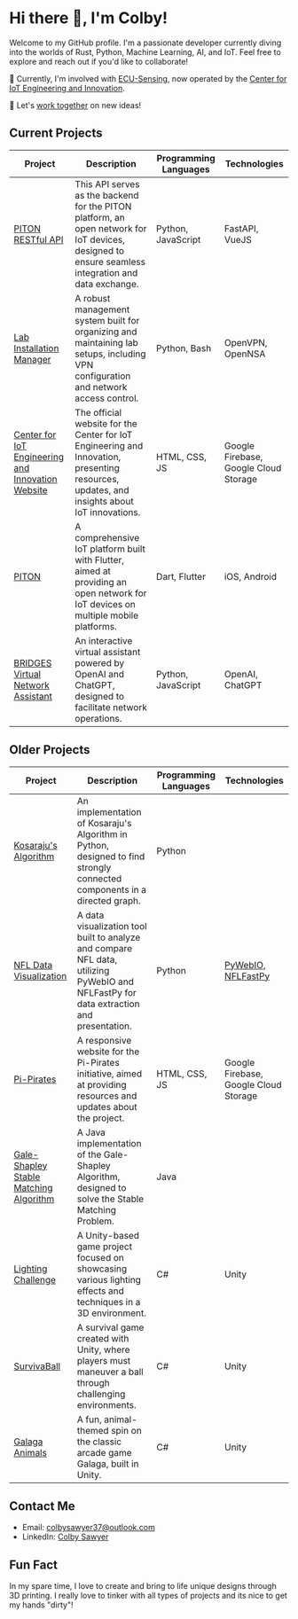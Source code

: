 # Hi there 👋, I'm Colby!

Welcome to my GitHub profile. I'm a passionate developer currently diving into the worlds of Rust, Python, Machine Learning, AI, and IoT. Feel free to explore and reach out if you'd like to collaborate!

🔭 Currently, I'm involved with [ECU-Sensing](https://github.com/ECU-Sensing), now operated by the [Center for IoT Engineering and Innovation](https://iotei.org/).

💬 Let's [work together](https://colbysawyer7.github.io/) on new ideas!

## Current Projects

| Project | Description | Programming Languages | Technologies |
| ------- | ----------- | --------------------- | ------------ |
| [PITON RESTful API](#) | This API serves as the backend for the PITON platform, an open network for IoT devices, designed to ensure seamless integration and data exchange. | Python, JavaScript | FastAPI, VueJS |
| [Lab Installation Manager](https://github.com/ColbySawyer7/Lab_Installation) | A robust management system built for organizing and maintaining lab setups, including VPN configuration and network access control. | Python, Bash | OpenVPN, OpenNSA |
| [Center for IoT Engineering and Innovation Website](https://iotei.org/) | The official website for the Center for IoT Engineering and Innovation, presenting resources, updates, and insights about IoT innovations. | HTML, CSS, JS | Google Firebase, Google Cloud Storage |
| [PITON](#) | A comprehensive IoT platform built with Flutter, aimed at providing an open network for IoT devices on multiple mobile platforms. | Dart, Flutter | iOS, Android |
| [BRIDGES Virtual Network Assistant](https://github.com/ColbySawyer7/chatgpt-bridges) | An interactive virtual assistant powered by OpenAI and ChatGPT, designed to facilitate network operations. | Python, JavaScript | OpenAI, ChatGPT |

## Older Projects

| Project | Description | Programming Languages | Technologies |
| ------- | ----------- | --------------------- | ------------ |
| [Kosaraju's Algorithm](https://github.com/ColbySawyer7/CSCI_3650/tree/main/Assn_03) | An implementation of Kosaraju's Algorithm in Python, designed to find strongly connected components in a directed graph. | Python | |
| [NFL Data Visualization](https://github.com/ColbySawyer7/rushing_comparison)| A data visualization tool built to analyze and compare NFL data, utilizing PyWebIO and NFLFastPy for data extraction and presentation. | Python | [PyWebIO](https://github.com/pywebio/PyWebIO), [NFLFastPy](https://github.com/cooperdff/nfl_data_py) |
| [Pi-Pirates](https://pi-pirates-ecu.github.io/PI-Pirates-Site/) | A responsive website for the Pi-Pirates initiative, aimed at providing resources and updates about the project. | HTML, CSS, JS | Google Firebase, Google Cloud Storage |
| [Gale-Shapley Stable Matching Algorithm](https://github.com/ColbySawyer7/CSCI_3650/tree/main/Assn_01) | A Java implementation of the Gale-Shapley Algorithm, designed to solve the Stable Matching Problem. | Java | |
| [Lighting Challenge](https://github.com/ColbySawyer7/Lighting_Challenge) | A Unity-based game project focused on showcasing various lighting effects and techniques in a 3D environment. | C# | Unity |
| [SurvivaBall](https://github.com/ColbySawyer7/SurvivaBall) | A survival game created with Unity, where players must maneuver a ball through challenging environments. | C# | Unity |
| [Galaga Animals](https://github.com/ColbySawyer7/GalagaAnimals) | A fun, animal-themed spin on the classic arcade game Galaga, built in Unity. | C# | Unity |

## Contact Me

- Email: colbysawyer37@outlook.com
- LinkedIn: [Colby Sawyer](https://www.linkedin.com/in/colby-sawyer-65b642182/)

## Fun Fact

In my spare time, I love to create and bring to life unique designs through 3D printing. I really love to tinker with all types of projects and its nice to get my hands "dirty"!
